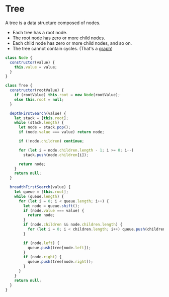 # Tree

A tree is a data structure composed of nodes.

- Each tree has a root node.
- The root node has zero or more child nodes.
- Each child node has zero or more child nodes, and so on.
- The tree cannot contain cycles. (That's a [graph](graph.md))

```javascript
class Node {
  constructor(value) {
    this.value = value;
  }
}

class Tree {
  constructor(rootValue) {
    if (rootValue) this.root = new Node(rootValue);
    else this.root = null;
  }

  depthFirstSearch(value) {
    let stack = [this.root];
    while (stack.length) {
      let node = stack.pop();
      if (node.value === value) return node;

      if (!node.children) continue;

      for (let i = node.children.length - 1; i >= 0; i--)
        stack.push(node.children[i]);

      return node;
    }
    return null;
  }

  breadthFirstSearch(value) {
    let queue = [this.root];
    while (queue.length) {
      for (let i = 0; i < queue.length; i++) {
        let node = queue.shift();
        if (node.value === value) {
          return node;
        }
        if (node.children && node.children.length) {
          for (let i = 0; i < children.length; i++) queue.push(children);
        }

        if (node.left) {
          queue.push(tree[node.left]);
        }
        if (node.right) {
          queue.push(tree[node.right]);
        }
      }
    }
    return null;
  }
}
```
